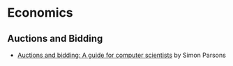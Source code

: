 # Economics 

## Auctions and Bidding

* [Auctions and bidding: A guide for computer scientists](http://www.sci.brooklyn.cuny.edu/~parsons/projects/mech-design/publications/bluffers-final.pdf) by Simon Parsons
